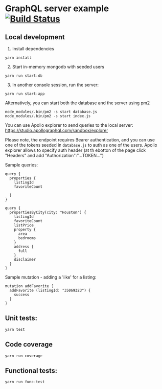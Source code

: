 # GraphQL server example [![Build Status](https://app.travis-ci.com/aleybovich/graphql-example.svg?branch=main)](https://app.travis-ci.com/aleybovich/graphql-example)


## Local development

1. Install dependencies
```
yarn install
```

2. Start in-memory mongodb with seeded users
```
yarn run start:db
```
3. In another console session, run the server: 
```
yarn run start:app
```

Alternatively, you can start both the database and the server using pm2
```
node_modules/.bin/pm2 -s start database.js
node_modules/.bin/pm2 -s start index.js
```


You can use Apollo explorer to send queries to the local server: https://studio.apollographql.com/sandbox/explorer

Please note, the endpoint  requires Bearer authentication, and you can use one of the tokens seeded in `database.js` to auth as one of the users. Apollo explorer allows to specify auth header (at th ebotton of the page click "Headers" and add "Authorization":"...TOKEN...")

Sample queries: 

```
query {
  properties {
    listingId
    favoriteCount

  }
}
```

```
query {
  propertiesByCity(city: "Houston") {
    listingId
    favoriteCount 
    listPrice
    property {
      area
      bedrooms
    }
    address {
      full
    }
    disclaimer
  }
}
```

Sample mutation - adding a 'like' for a listing:

```
mutation addFavorite {
  addFavorite (listingId: "35069323") {
    success
  }
}
```

## Unit tests:
 ```
 yarn test
 ```

## Code coverage
```
yarn run coverage
```

## Functional tests:
```
yarn run func-test
```

